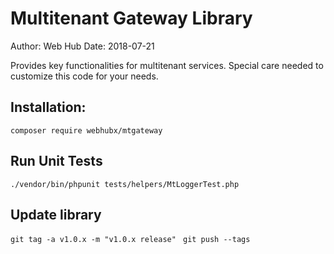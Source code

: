 # Multitenant Gateway Library

Author: Web Hub
Date: 2018-07-21

Provides key functionalities for multitenant services. 
Special care needed to customize this code for your needs.

## Installation: 

`composer require webhubx/mtgateway`

## Run Unit Tests
`./vendor/bin/phpunit tests/helpers/MtLoggerTest.php`

## Update library
`git tag -a v1.0.x -m "v1.0.x release" `
`git push --tags`
